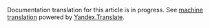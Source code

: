 Documentation translation for this article is in progress.
See
[machine translation](https://z5h64q92x9.net/proxy_u/ru-en.en/http/hhru.github.io/api/rendered-docs/docs/industries.md) powered by
[Yandex.Translate](https://translate.yandex.com/translate).
